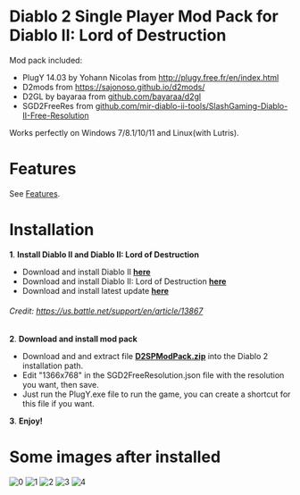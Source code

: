# Diablo 2 Single Player Mod Pack for Diablo II: Lord of Destruction
Mod pack included:
- PlugY 14.03 by Yohann Nicolas from http://plugy.free.fr/en/index.html
- D2mods from https://sajonoso.github.io/d2mods/
- D2GL by bayaraa from [github.com/bayaraa/d2gl](https://github.com/bayaraa/d2gl)
- SGD2FreeRes from [github.com/mir-diablo-ii-tools/SlashGaming-Diablo-II-Free-Resolution](https://github.com/mir-diablo-ii-tools/SlashGaming-Diablo-II-Free-Resolution)

Works perfectly on Windows 7/8.1/10/11 and Linux(with Lutris).



# Features
See [Features](https://github.com/lethinhrider/Diablo-2-Single-Player-Mod-Pack/wiki/Features).


# Installation
**1**. **Install Diablo II and Diablo II: Lord of Destruction**
- Download and install Diablo II  [**here**](https://download.battle.net/?platform=windows&product=d2&locale=enUS)
- Download and install Diablo II: Lord of Destruction  [**here**](https://download.battle.net/?platform=windows&product=d2lod&locale=enUS)
- Download and install latest update  [**here**](http://ftp.blizzard.com/pub/diablo2exp/patches/PC/LODPatch_114d.exe)
###### _Credit_: _https://us.battle.net/support/en/article/13867_


**2**. **Download and install mod pack**
- Download and and extract file [**D2SPModPack.zip**](https://github.com/lethinhrider/Diablo-2-Single-Player-Mod-Pack/releases/latest) into the Diablo 2 installation path.
- Edit "1366x768" in the SGD2FreeResolution.json file with the resolution you want, then save.
- Just run the PlugY.exe file to run the game, you can create a shortcut for this file if you want.


**3**. **Enjoy!**



# Some images after installed
![0](https://github.com/lethinhrider/Diablo-2-Single-Player-Mod-Pack/assets/43519453/6d7ea121-188f-4154-bd7a-c255baea558b)
![1](https://github.com/lethinhrider/Diablo-2-Single-Player-Mod-Pack/assets/43519453/1c6cb2b5-7bf8-409e-bda6-14805a7c53d3)
![2](https://github.com/lethinhrider/Diablo-2-Single-Player-Mod-Pack/assets/43519453/8c9ed436-caaf-4480-a70b-8d936c614362)
![3](https://github.com/lethinhrider/Diablo-2-Single-Player-Mod-Pack/assets/43519453/9d08561c-3c29-484c-831f-2e4fc16f5f9e)
![4](https://github.com/lethinhrider/Diablo-2-Single-Player-Mod-Pack/assets/43519453/c6c30d4a-7132-4177-9bb2-af36e36f51db)



